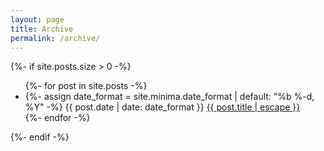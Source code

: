 ```yaml
---
layout: page
title: Archive
permalink: /archive/
---
```


{%- if site.posts.size > 0 -%}
<ul class="post-list">
  {%- for post in site.posts -%}
  <li>
    {%- assign date_format = site.minima.date_format | default: "%b %-d, %Y" -%}
    {{ post.date | date: date_format }}
      <a href="{{ post.url | relative_url }}">
        {{ post.title | escape }}
      </a>
  </li>
  {%- endfor -%}
</ul>
{%- endif -%}
